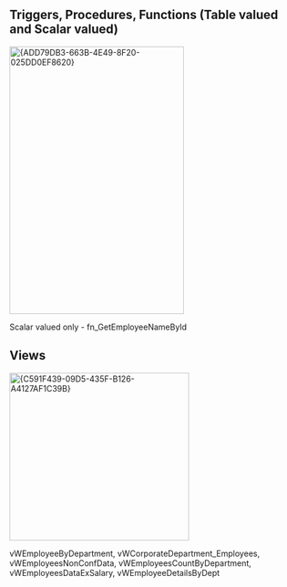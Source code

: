 ## Triggers, Procedures, Functions (Table valued and Scalar valued)

<img width="306" height="469" alt="{ADD79DB3-663B-4E49-8F20-025DD0EF8620}" src="https://github.com/user-attachments/assets/fcd91996-e95d-4a22-a0f6-6a903e1f057c" />

Scalar valued only - fn_GetEmployeeNameById

## Views

<img width="315" height="294" alt="{C591F439-09D5-435F-B126-A4127AF1C39B}" src="https://github.com/user-attachments/assets/280d2471-1480-4952-b5d5-cd6556646cbc" />

vWEmployeeByDepartment, vWCorporateDepartment_Employees, vWEmployeesNonConfData, vWEmployeesCountByDepartment, vWEmployeesDataExSalary, vWEmployeeDetailsByDept
